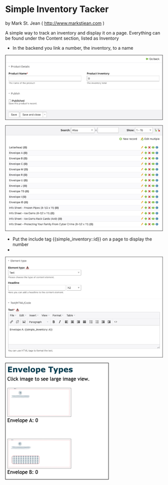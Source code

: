 # Simple Inventory Tacker
by Mark St. Jean ( http://www.markstjean.com )

A simple way to track an inventory and display it on a page. Everything can be found under the Content section, listed as Inventory

- In the backend you link a number, the inventory, to a name

![Example Image 1](https://raw.githubusercontent.com/stjeanmark/simple_inventory_tracker/main/images/ss_1.jpg)

![Example Image 2](https://raw.githubusercontent.com/stjeanmark/simple_inventory_tracker/main/images/ss_2.jpg)



- Put the include tag {{simple_inventory::id}} on a page to display the number
- 
![Example Image 3](https://raw.githubusercontent.com/stjeanmark/simple_inventory_tracker/main/images/ss_3.jpg)

![Example Image 4](https://raw.githubusercontent.com/stjeanmark/simple_inventory_tracker/main/images/ss_4.jpg)
